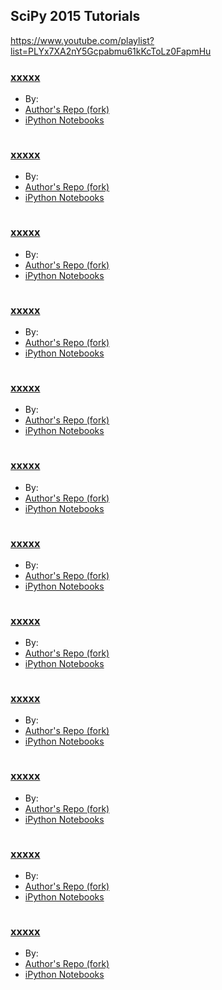 
## SciPy 2015 Tutorials

https://www.youtube.com/playlist?list=PLYx7XA2nY5Gcpabmu61kKcToLz0FapmHu

### [xxxxx]()

* By: 
* [Author's Repo (fork)]()
* [iPython Notebooks]()

```python


```

### [xxxxx]()

* By: 
* [Author's Repo (fork)]()
* [iPython Notebooks]()

```python


```

### [xxxxx]()

* By: 
* [Author's Repo (fork)]()
* [iPython Notebooks]()

```python


```

### [xxxxx]()

* By: 
* [Author's Repo (fork)]()
* [iPython Notebooks]()

```python


```

### [xxxxx]()

* By: 
* [Author's Repo (fork)]()
* [iPython Notebooks]()

```python


```

### [xxxxx]()

* By: 
* [Author's Repo (fork)]()
* [iPython Notebooks]()

```python


```

### [xxxxx]()

* By: 
* [Author's Repo (fork)]()
* [iPython Notebooks]()

```python


```

### [xxxxx]()

* By: 
* [Author's Repo (fork)]()
* [iPython Notebooks]()

```python


```

### [xxxxx]()

* By: 
* [Author's Repo (fork)]()
* [iPython Notebooks]()

```python


```

### [xxxxx]()

* By: 
* [Author's Repo (fork)]()
* [iPython Notebooks]()

```python


```

### [xxxxx]()

* By: 
* [Author's Repo (fork)]()
* [iPython Notebooks]()

```python


```

### [xxxxx]()

* By: 
* [Author's Repo (fork)]()
* [iPython Notebooks]()

```python


```
